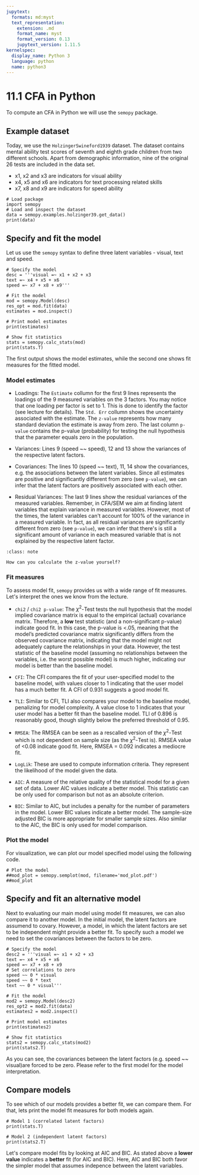 ```yaml
---
jupytext:
  formats: md:myst
  text_representation:
    extension: .md
    format_name: myst
    format_version: 0.13
    jupytext_version: 1.11.5
kernelspec:
  display_name: Python 3
  language: python
  name: python3
---
```


# 11.1 CFA in Python

To compute an CFA in Python we will use the `semopy` package.

## Example dataset

Today, we use the `HolzingerSwineford1939` dataset. The dataset contains mental ability test scores of seventh and eighth grade children from two different schools. Apart from demographic information, nine of the original 26 tests are included in the data set.

- x1, x2 and x3 are indicators for visual ability
- x4, x5 and x6 are indicators for text processing related skills
- x7, x8 and x9 are indicators for speed ability

```{code-cell}
# Load package
import semopy
# Load and inspect the dataset
data = semopy.examples.holzinger39.get_data()
print(data)
```

## Specify and fit the model

Let us use the `semopy` syntax to define three latent variables - visual, text and speed.

```{code-cell}
# Specify the model
desc = '''visual =~ x1 + x2 + x3
text =~ x4 + x5 + x6
speed =~ x7 + x8 + x9'''

# Fit the model
mod = semopy.Model(desc)
res_opt = mod.fit(data)
estimates = mod.inspect()

# Print model estimates
print(estimates)

# Show fit statistics
stats = semopy.calc_stats(mod)
print(stats.T)
```

The first output shows the model estimates, while the second one shows fit measures for the fitted model.

### Model estimates

- Loadings: The `Estimate` collumn for the first 9 lines represents the loadings of the 9 measured variables on the 3 factors. You may notice that one loading per factor is set to 1. This is done to identify the factor (see lecture for details). The `Std. Err` collumn shows the uncertainty associated with the estimate. The `z-value` represents how many standard deviation the estimate is away from zero. The last column `p-value` contains the p-value (probability) for testing the null hypothesis that the parameter equals zero in the population.

- Variances: Lines 9 (speed  ~~   speed), 12 and 13 show the variances of the respective latent factors.

- Covariances: The lines 10 (speed  ~~    text), 11, 14 show the covariances, e.g. the associations between the latent variables. Since all estimates are positive and significantly different from zero (see `p-value`), we can infer that the latent factors are positively associated with each other.

- Residual Variances: The last 9 lines show the residual variances of the measured variables. Remember, in CFA/SEM we aim at finding latent variables that explain variance in measured variables. However, most of the times, the latent variables can't account for 100% of the variance in a measured variable. In fact, as all residual variances are significantly different from zero (see `p-value`), we can infer that there's is still a significant amount of variance in each measured variable that is not explained by the respective latent factor.

```{admonition} Learnin break
:class: note

How can you calculate the z-value yourself?
```

### Fit measures

To assess model fit, `semopy` provides us with a wide range of fit measures. Let's interpret the ones we know from the lecture.

- `chi2` / `chi2 p-value`: The $\chi^2$-Test tests the null hypothesis that the model implied covariance matrix is equal to the empirical (actual) covariance matrix. Therefore, a **low** test statistic (and a non-significant p-value) indicate good fit. In this case, the p-value is <.05, meaning that the model’s predicted covariance matrix significantly differs from the observed covariance matrix, indicating that the model might not adequately capture the relationships in your data. However, the test statistic of the baseline model (assuming no relationships between the variables, i.e. the worst possible model) is much higher, indicating our model is better than the baseline model.

- `CFI`: The CFI compares the fit of your user-specified model to the baseline model, with values closer to 1 indicating that the user model has a much better fit. A CFI of 0.931 suggests a good model fit.

- `TLI`: Similar to CFI, TLI also compares your model to the baseline model, penalizing for model complexity. A value close to 1 indicates that your user model has a better fit than the baseline model. TLI of 0.896 is reasonably good, though slightly below the preferred threshold of 0.95.

- `RMSEA`: The RMSEA can be seen as a rescalled version of the $\chi^2$-Test which is not dependent on sample size (as the $\chi^2$-Test is). RMSEA value of <0.08 indicate good fit. Here, RMSEA =  0.092 indicates a mediocre fit.

- `LogLik`: These are used to compute information criteria. They represent the likelihood of the model given the data.

- `AIC`: A measure of the relative quality of the statistical model for a given set of data. Lower AIC values indicate a better model. This statistic can be only used for comparison but not as an absolute criterion.

- `BIC`:  Similar to AIC, but includes a penalty for the number of parameters in the model. Lower BIC values indicate a better model. The sample-size adjusted BIC is more appropriate for smaller sample sizes. Also similar to the AIC, the BIC is only used for model comparison.



### Plot the model

For visualization, we can plot our model specified model using the following code.

```{code-cell}
# Plot the model
##mod_plot = semopy.semplot(mod, filename='mod_plot.pdf')
##mod_plot
```



## Specify and fit an alternative model

Next to evaluating our main model using model fit measures, we can also compare it to another model. In the initial model, the latent factors are assumend to covary. However, a model, in which the latent factors are set to be independent might provide a better fit. To specify such a model we need to set the covariances between the factors to be zero.

```{code-cell}
# Specify the model
desc2 = '''visual =~ x1 + x2 + x3
text =~ x4 + x5 + x6
speed =~ x7 + x8 + x9
# Set correlations to zero
speed ~~ 0 * visual
speed ~~ 0 * text
text ~~ 0 * visual'''

# Fit the model
mod2 = semopy.Model(desc2)
res_opt2 = mod2.fit(data)
estimates2 = mod2.inspect()

# Print model estimates
print(estimates2)

# Show fit statistics
stats2 = semopy.calc_stats(mod2)
print(stats2.T)
```

As you can see, the covariances between the latent factors (e.g. speed  ~~  visual)are forced to be zero. Please refer to the first model for the model interpretation.

## Compare models

To see which of our models provides a better fit, we can compare them. For that, lets print the model fit measures for both models again.

```{code-cell}
# Model 1 (correlated latent factors)
print(stats.T)

# Model 2 (independent latent factors)
print(stats2.T)
```

Let's compare model fits by looking at AIC and BIC. As stated above a **lower value** indicates a **better** fit (for AIC and BIC). Here, AIC and BIC both favor the simpler model that assumes indepence between the latent variables.



